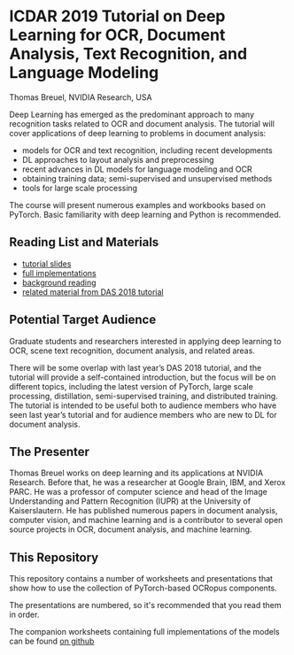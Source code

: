 ICDAR 2019 Tutorial on Deep Learning for OCR, Document Analysis, Text Recognition, and Language Modeling
================================================================================

Thomas Breuel, NVIDIA Research, USA

Deep Learning has emerged as the predominant approach to many recognition tasks related to OCR and document analysis. The tutorial will cover applications of deep learning to problems in document analysis:

- models for OCR and text recognition, including recent developments
- DL approaches to layout analysis and preprocessing
- recent advances in DL models for language modeling and OCR
- obtaining training data; semi-supervised and unsupervised methods
- tools for large scale processing

The course will present numerous examples and workbooks based on PyTorch. Basic familiarity with deep learning and Python is recommended.

Reading List and Materials
---------------------------

- [tutorial slides](https://github.com/tmbdev/icdar2019-tutorial (this repository))
- [full implementations](https://github.com/tmbdev/icdar2019-worksheets)
- [background reading](http://www.tmbdev.net/icdar2019-readings)
- [related material from DAS 2018 tutorial](github.com/tmbdev/das2018-tutorial)

Potential Target Audience
--------------------------

Graduate students and researchers interested in applying deep learning to OCR, scene text recognition, document analysis, and related areas.

There will be some overlap with last year’s DAS 2018 tutorial, and the tutorial will provide a self-contained introduction, but the focus will be on different topics, including the latest version of PyTorch, large scale processing, distillation, semi-supervised training, and distributed training. The tutorial is intended to be useful both to audience members who have seen last year’s tutorial and for audience members who are new to DL for document analysis.

The Presenter
--------------

Thomas Breuel works on deep learning and its applications at NVIDIA Research. Before that, he was a researcher at Google Brain, IBM, and Xerox PARC. He was a professor of computer science and head of the Image Understanding and Pattern Recognition (IUPR) at the University of Kaiserslautern. He has published numerous papers in document analysis, computer vision, and machine learning and is a contributor to several open source projects in OCR, document analysis, and machine learning.

This Repository
----------------

This repository contains a number of worksheets and presentations that show
how to use the collection of PyTorch-based OCRopus components.

The presentations are numbered, so it's recommended that you read them in
order.

The companion worksheets containing full implementations of the models can be found [on github](https://github.com/tmbdev/icdar2019-worksheets)

